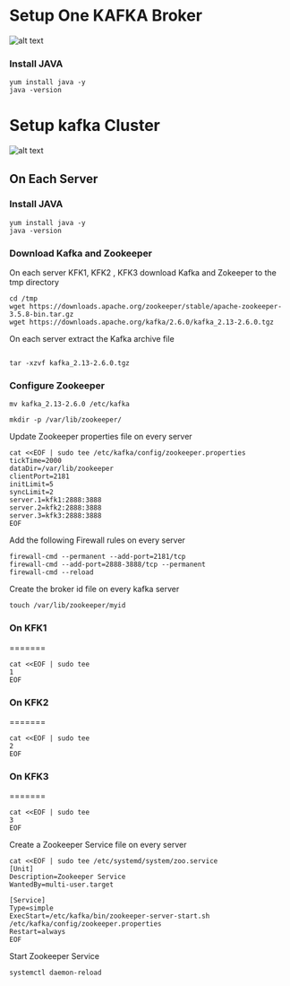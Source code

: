 # Setup One KAFKA Broker

![alt text](https://github.com/allamiro/KAFKA/blob/master/kafka-onebroker.PNG)


### Install JAVA 

```
yum install java -y
java -version
```







# Setup kafka  Cluster 

![alt text](https://github.com/allamiro/KAFKA/blob/master/kafka-cluster.PNG)


## On Each Server

### Install JAVA 

```
yum install java -y
java -version
```

### Download Kafka and Zookeeper

On each server KFK1, KFK2 , KFK3 download Kafka and Zokeeper to the tmp directory 

```
cd /tmp
wget https://downloads.apache.org/zookeeper/stable/apache-zookeeper-3.5.8-bin.tar.gz
wget https://downloads.apache.org/kafka/2.6.0/kafka_2.13-2.6.0.tgz

```

On each server extract the Kafka archive file 

```

tar -xzvf kafka_2.13-2.6.0.tgz

```


### Configure Zookeeper


```
mv kafka_2.13-2.6.0 /etc/kafka

mkdir -p /var/lib/zookeeper/
```

Update Zookeeper properties file on every server

```
cat <<EOF | sudo tee /etc/kafka/config/zookeeper.properties
tickTime=2000
dataDir=/var/lib/zookeeper
clientPort=2181
initLimit=5
syncLimit=2
server.1=kfk1:2888:3888
server.2=kfk2:2888:3888
server.3=kfk3:2888:3888
EOF
```


Add the following Firewall rules on every server 

```
firewall-cmd --permanent --add-port=2181/tcp
firewall-cmd --add-port=2888-3888/tcp --permanent
firewall-cmd --reload
```
Create the broker id file on every kafka server

```
touch /var/lib/zookeeper/myid
```

### On KFK1
=======
```
cat <<EOF | sudo tee
1
EOF
```
### On KFK2
=======
```
cat <<EOF | sudo tee
2
EOF
```
### On KFK3
=======
```
cat <<EOF | sudo tee
3
EOF
```

Create a Zookeeper Service file on every server

```
cat <<EOF | sudo tee /etc/systemd/system/zoo.service
[Unit]
Description=Zookeeper Service
WantedBy=multi-user.target

[Service]
Type=simple
ExecStart=/etc/kafka/bin/zookeeper-server-start.sh /etc/kafka/config/zookeeper.properties
Restart=always
EOF
```


Start Zookeeper Service

```
systemctl daemon-reload

```












